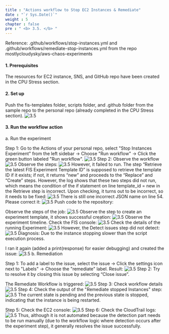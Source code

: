 ```yaml
---
title : "Actions workflow to Stop EC2 Instances & Remediate"
date : "`r Sys.Date()`"
weight : 5
chapter : false
pre : " <b> 3.5. </b> "
---
```


Reference: .github/workflows/stop-instances.yml and .github/workflows/remediate-stop-instances.yml from the repo mostlycloudysky/aws-chaos-experiments

#### 1. Prerequisites

The resources for EC2 instance, SNS, and GitHub repo have been created in the CPU Stress section.

#### 2. Set up

Push the fis-templates folder, scripts folder, and .github folder from the sample repo to the personal repo (already completed in the CPU Stress section).
![3.5](/images/3/3.5/Picture1.png)
#### 3. Run the workflow action

a. Run the experiment

Step 1: Go to the Actions of your personal repo, select "Stop Instances Experiment" from the left sidebar -> Choose "Run workflow" -> Click the green button labeled "Run workflow".
![3.5](/images/3/3.5/Picture2.png)
Step 2: Observe the workflow
![3.5](/images/3/3.5/Picture3.png)
Observe the steps:
![3.5](/images/3/3.5/Picture4.png)
However, it failed to run. The step “Retrieve the latest FIS Experiment Template ID” is supposed to retrieve the template ID if it exists; if not, it returns “new” and proceeds to the “Replace” and “Create” steps. However, the log shows that these two steps did not run, which means the condition of the if statement on line template_id = new in the Retrieve step is incorrect. Upon checking, it turns out to be incorrect, so it needs to be fixed:
![3.5](/images/3/3.5/Picture5.png)
There is still one incorrect JSON name on line 54. Please correct it:
![3.5](/images/3/3.5/Picture6.png)
Push code to the repository:

Observe the steps of the job:
![3.5](/images/3/3.5/Picture7.png)
Observe the step to create an experiment template, it shows successful creation:
![3.5](/images/3/3.5/Picture8.png)
Observe the experiment timeline. Check the FIS console:
![3.5](/images/3/3.5/Picture9.png)
Check the details of the running Experiment:
![3.5](/images/3/3.5/Picture10.png)
However, the Detect issues step did not detect:
![3.5](/images/3/3.5/Picture11.png)
Diagnosis: Due to the instance stopping slower than the script execution process.

I ran it again (added a print(response) for easier debugging) and created the issue:
![3.5](/images/3/3.5/Picture12.png)
b. Remediation

Step 1: To add a label to the issue, select the issue -> Click the settings icon next to "Labels" -> Choose the "remediate" label. Result:
![3.5](/images/3/3.5/Picture13.png)
Step 2: Try to resolve it by closing this issue by selecting “Close issue”. 

The Remediate Workflow is triggered:
![3.5](/images/3/3.5/Picture14.png)
Step 3: Check workflow details
![3.5](/images/3/3.5/Picture15.png)
Step 4: Check the output of the "Remediate stopped Instances" step:
![3.5](/images/3/3.5/Picture16.png)
The current state is pending and the previous state is stopped, indicating that the instance is being restarted.

Step 5: Check the EC2 console:
![3.5](/images/3/3.5/Picture17.png)
Step 6: Check the CloudTrail logs:
![3.5](/images/3/3.5/Picture18.png)
Thus, although it is not automated because the detection part needs to be run manually (due to the workflow logic where detection occurs after the experiment step), it generally resolves the issue successfully.